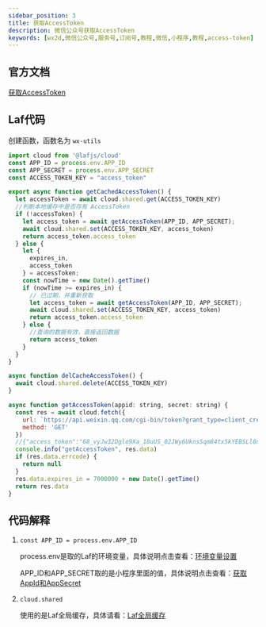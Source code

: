```yaml
---
sidebar_position: 3
title: 获取AccessToken
description: 微信公众号获取AccessToken
keywords: [wx2d,微信公众号,服务号,订阅号,教程,微信,小程序,教程,access-token]
---
```


## 官方文档

[获取AccessToken](https://developers.weixin.qq.com/doc/offiaccount/Basic_Information/Get_access_token.html)

## Laf代码

创建函数，函数名为 `wx-utils`

```js
import cloud from '@lafjs/cloud'
const APP_ID = process.env.APP_ID
const APP_SECRET = process.env.APP_SECRET
const ACCESS_TOKEN_KEY = "access_token"

export async function getCachedAccessToken() {
  let accessToken = await cloud.shared.get(ACCESS_TOKEN_KEY)
  //判断本地缓存中是否存有 AccessToken
  if (!accessToken) {
    let access_token = await getAccessToken(APP_ID, APP_SECRET);
    await cloud.shared.set(ACCESS_TOKEN_KEY, access_token)
    return access_token.access_token
  } else {
    let {
      expires_in,
      access_token
    } = accessToken;
    const nowTime = new Date().getTime()
    if (nowTime >= expires_in) {
      // 已过期，并重新获取
      let access_token = await getAccessToken(APP_ID, APP_SECRET);
      await cloud.shared.set(ACCESS_TOKEN_KEY, access_token)
      return access_token.access_token
    } else {
      //查询的数据有效，直接返回数据
      return access_token
    }
  }
}

async function delCacheAccessToken() {
  await cloud.shared.delete(ACCESS_TOKEN_KEY)
}

async function getAccessToken(appid: string, secret: string) {
  const res = await cloud.fetch({
    url: `https://api.weixin.qq.com/cgi-bin/token?grant_type=client_credential&appid=${appid}&secret=${secret}`,
    method: 'GET'
  })
  //{"access_token":"68_vyJw32Dglo9Xa_18uUS_02JWy6UknsSqm84tx5kYEBSLl8nzp7Mtj-jWZmeEyyI3YTOVtGzgJcDs33MprjrRbX-5LJ5w_wZ2emNDf0PsODmCmjfnMT9oT-lpO9cMRAfAIAWBK","expires_in":7200}
  console.info("getAccessToken", res.data)
  if (res.data.errcode) {
    return null
  }
  res.data.expires_in = 7000000 + new Date().getTime()
  return res.data
}

```

## 代码解释

1. `const APP_ID = process.env.APP_ID`

    process.env是取的Laf的环境变量，具体说明点击查看：[环境变量设置](/docs/laf/env-set)

    APP_ID和APP_SECRET取的是小程序里面的值，具体说明点击查看：[获取AppId和AppSecret](/docs/wechat-offical-accounts/appid)

2. `cloud.shared`
   
   使用的是Laf全局缓存，具体请看：[Laf全局缓存](https://doc.laf.run/guide/function/function-sdk.html#%E4%BA%91%E5%87%BD%E6%95%B0%E5%85%A8%E5%B1%80%E7%BC%93%E5%AD%98)